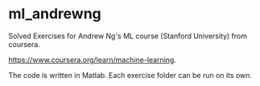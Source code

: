 # ml_andrewng
Solved Exercises for Andrew Ng's ML course (Stanford University) from coursera. 

<https://www.coursera.org/learn/machine-learning>.


The code is written in Matlab.
Each exercise folder can be run on its own.
